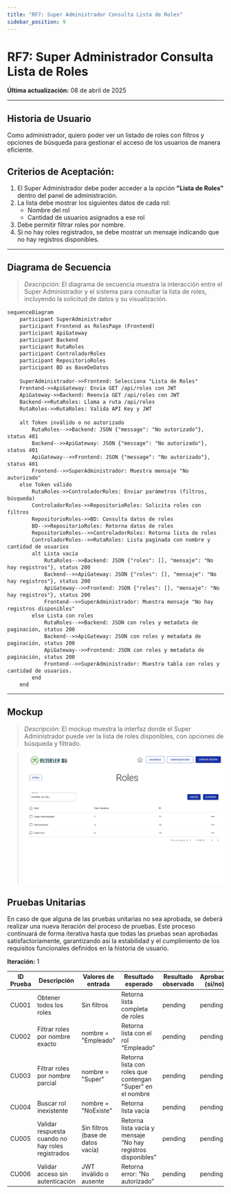 ```yaml
---
title: "RF7: Super Administrador Consulta Lista de Roles"
sidebar_position: 9
---
```


# RF7: Super Administrador Consulta Lista de Roles

**Última actualización:** 08 de abril de 2025

---

## Historia de Usuario

Como administrador, quiero poder ver un listado de roles con filtros y opciones de búsqueda para gestionar el acceso de los usuarios de manera eficiente.

## **Criterios de Aceptación:**

1. El Super Administrador debe poder acceder a la opción **"Lista de Roles"** dentro del panel de administración.
2. La lista debe mostrar los siguientes datos de cada rol:
   - Nombre del rol
   - Cantidad de usuarios asignados a ese rol
3. Debe permitir filtrar roles por nombre.
4. Si no hay roles registrados, se debe mostrar un mensaje indicando que no hay registros disponibles.

---

## **Diagrama de Secuencia**

> _Descripción_: El diagrama de secuencia muestra la interacción entre el Super Administrador y el sistema para consultar la lista de roles, incluyendo la solicitud de datos y su visualización.

```mermaid
sequenceDiagram
    participant SuperAdministrador
    participant Frontend as RolesPage (Frontend)
    participant ApiGateway
    participant Backend
    participant RutaRoles
    participant ControladorRoles
    participant RepositorioRoles
    participant BD as BaseDeDatos

    SuperAdministrador->>Frontend: Selecciona "Lista de Roles"
    Frontend->>ApiGateway: Envia GET /api/roles con JWT
    ApiGateway->>Backend: Reenvía GET /api/roles con JWT
    Backend->>RutaRoles: Llama a ruta /api/roles
    RutaRoles->>RutaRoles: Valida API Key y JWT

    alt Token inválido o no autorizado
        RutaRoles-->>Backend: JSON {"message": "No autorizado"}, status 401
        Backend-->>ApiGateway: JSON {"message": "No autorizado"}, status 401
        ApiGateway-->>Frontend: JSON {"message": "No autorizado"}, status 401
        Frontend-->>SuperAdministrador: Muestra mensaje "No autorizado"
    else Token válido
        RutaRoles->>ControladorRoles: Enviar parámetros (filtros, búsqueda)
        ControladorRoles->>RepositorioRoles: Solicita roles con filtros
        RepositorioRoles->>BD: Consulta datos de roles
        BD-->>RepositorioRoles: Retorna datos de roles
        RepositorioRoles-->>ControladorRoles: Retorna lista de roles
        ControladorRoles-->>RutaRoles: Lista paginada con nombre y cantidad de usuarios
        alt Lista vacía
            RutaRoles-->>Backend: JSON {"roles": [], "mensaje": "No hay registros"}, status 200
            Backend-->>ApiGateway: JSON {"roles": [], "mensaje": "No hay registros"}, status 200
            ApiGateway-->>Frontend: JSON {"roles": [], "mensaje": "No hay registros"}, status 200
            Frontend-->>SuperAdministrador: Muestra mensaje "No hay registros disponibles"
        else Lista con roles
            RutaRoles-->>Backend: JSON con roles y metadata de paginación, status 200
            Backend-->>ApiGateway: JSON con roles y metadata de paginación, status 200
            ApiGateway-->>Frontend: JSON con roles y metadata de paginación, status 200
            Frontend-->>SuperAdministrador: Muestra tabla con roles y cantidad de usuarios.
        end
    end
```
---

## **Mockup**

> _Descripción_: El mockup muestra la interfaz donde el Super Administrador puede ver la lista de roles disponibles, con opciones de búsqueda y filtrado.

> ![Interfaz de consultar lista de roles](imagenes/Consultar_Roles.png)

## **Pruebas Unitarias**

En caso de que alguna de las pruebas unitarias no sea aprobada, se deberá realizar una nueva iteración del proceso de pruebas.
Este proceso continuará de forma iterativa hasta que todas las pruebas sean aprobadas satisfactoriamente, garantizando así la estabilidad y el cumplimiento de los requisitos funcionales definidos en la historia de usuario.

**Iteración:** 1

| ID Prueba | Descripción                                      | Valores de entrada                                 | Resultado esperado                                                   | Resultado observado | Aprobado (sí/no) |
|-----------|--------------------------------------------------|----------------------------------------------------|----------------------------------------------------------------------|---------------------|------------------|
| CU001     | Obtener todos los roles                          | Sin filtros                                        | Retorna lista completa de roles                                      | pending             | pending          |
| CU002     | Filtrar roles por nombre exacto                  | nombre = "Empleado"                           | Retorna lista con el rol "Empleado"                             | pending             | pending          |
| CU003     | Filtrar roles por nombre parcial                 | nombre = "Super"                                   | Retorna lista con roles que contengan "Super" en el nombre          | pending             | pending          |
| CU004     | Buscar rol inexistente                           | nombre = "NoExiste"                                | Retorna lista vacía                                                  | pending             | pending          |
| CU005     | Validar respuesta cuando no hay roles registrados| Sin filtros (base de datos vacía)                  | Retorna lista vacía y mensaje “No hay registros disponibles”         | pending             | pending          |
| CU006     | Validar acceso sin autenticación                 | JWT inválido o ausente                             | Retorna error: “No autorizado”                                       | pending             | pending          |
